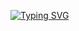
[![Typing SVG](https://readme-typing-svg.demolab.com?font=Fira+Code&pause=1000&color=4C14FF&width=435&lines=Hello+there!+;My+name+is+Livia+Buriti)](https://git.io/typing-svg)




